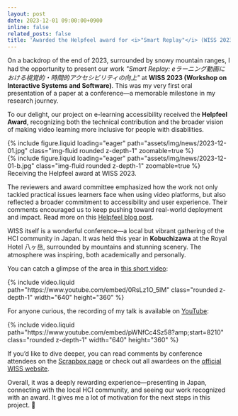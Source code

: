 ```yaml
---
layout: post
date: 2023-12-01 09:00:00+0900
inline: false
related_posts: false
title: 'Awarded the Helpfeel award for <i>"Smart Replay"</i> (WISS 2023) 🎉'
---
```


On a backdrop of the end of 2023, surrounded by snowy mountain ranges, I had the opportunity to present our work _"Smart Replay: eラーニング動画における視覚的・時間的アクセシビリティの向上"_ at **WISS 2023 (Workshop on Interactive Systems and Software)**. This was my very first oral presentation of a paper at a conference—a memorable milestone in my research journey.

To our delight, our project on e-learning accessibility received the **Helpfeel Award**, recognizing both the technical contribution and the broader vision of making video learning more inclusive for people with disabilities.

<div class="row justify-content-center">
    <div class="col-md-10">
        <div class="row mt-3">
            <div class="col-sm mt-3 mt-md-0">
                {% include figure.liquid loading="eager" path="assets/img/news/2023-12-01.jpg" class="img-fluid rounded z-depth-1" zoomable=true %}
            </div>
            <div class="col-sm mt-3 mt-md-0">
                {% include figure.liquid loading="eager" path="assets/img/news/2023-12-01-b.jpg" class="img-fluid rounded z-depth-1" zoomable=true %}
            </div>
        </div>
        <div class="caption">
            Receiving the Helpfeel award at WISS 2023.
        </div>
    </div>
</div>

The reviewers and award committee emphasized how the work not only tackled practical issues learners face when using video platforms, but also reflected a broader commitment to accessibility and user experience. Their comments encouraged us to keep pushing toward real-world deployment and impact. Read more on this [Helpfeel blog post](https://blog.notainc.com/entry/2023/12/11/165959).

WISS itself is a wonderful conference—a local but vibrant gathering of the HCI community in Japan. It was held this year in **Kobuchizawa** at the Royal Hotel 八ヶ岳, surrounded by mountains and stunning scenery. The atmosphere was inspiring, both academically and personally.

You can catch a glimpse of the area in [this short video](https://www.youtube.com/watch?v=0RsLz1O_5lM):

<div class="row justify-content-center mt-3">
    <div>
        {% include video.liquid path="https://www.youtube.com/embed/0RsLz1O_5lM" class="rounded z-depth-1" width="640" height="360" %}
    </div>
</div>

For anyone curious, the recording of my talk is available on [YouTube](https://youtu.be/pWNfCc4Sz58?t=8210):

<div class="row justify-content-center mt-3">
    <div>
        {% include video.liquid path="https://www.youtube.com/embed/pWNfCc4Sz58?amp;start=8210" class="rounded z-depth-1" width="640" height="360" %}
    </div>
</div>

If you’d like to dive deeper, you can read comments by conference attendees on the [Scrapbox page](https://scrapbox.io/WISS2023/04_Smart_Replay:_e%E3%83%A9%E3%83%BC%E3%83%8B%E3%83%B3%E3%82%B0%E5%8B%95%E7%94%BB%E3%81%AB%E3%81%8A%E3%81%91%E3%82%8B%E8%A6%96%E8%A6%9A%E7%9A%84%E3%83%BB%E6%99%82%E9%96%93%E7%9A%84%E3%82%A2%E3%82%AF%E3%82%BB%E3%82%B7%E3%83%93%E3%83%AA%E3%83%86%E3%82%A3%E3%81%AE%E5%90%91%E4%B8%8A) or check out all awardees on the [official WISS website](https://www.wiss.org/WISS2023/award.html).

Overall, it was a deeply rewarding experience—presenting in Japan, connecting with the local HCI community, and seeing our work recognized with an award. It gives me a lot of motivation for the next steps in this project. 💪
